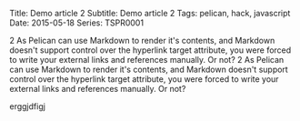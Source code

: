 Title: Demo article 2
Subtitle: Demo article 2
Tags: pelican, hack, javascript
Date: 2015-05-18
Series: TSPR0001

2 As Pelican can use Markdown to render it's contents, and Markdown doesn't support 
control over the hyperlink target attribute, you were forced to write your 
external links and references manually. Or not? 2 As Pelican can use Markdown to render it's contents, and Markdown doesn't support 
control over the hyperlink target attribute, you were forced to write your 
external links and references manually. Or not? 
<!-- PELICAN_END_SUMMARY --> 
erggjdfigj